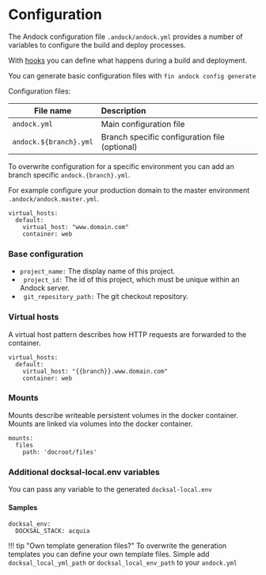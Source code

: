 # Configuration  
The Andock configuration file `.andock/andock.yml` provides a number of variables to configure the build and deploy processes. 

With [hooks](hooks.md) you can define what happens during a build and deployment.

You can generate basic configuration files with `fin andock config generate`

Configuration files:

| File name                  | Description |
|----------------------------|:------------|
| `andock.yml`            | Main configuration file
| `andock.${branch}.yml`            | Branch specific configuration file (optional)

To overwrite configuration for a specific environment you can add an branch specific `andock.{branch}.yml`.

For example configure your production domain to the master environment `.andock/andock.master.yml`.
```
virtual_hosts:
  default: 
    virtual_host: "www.domain.com"
    container: web
```

### Base configuration
 * ` project_name: ` The display name of this project. 
 * ` project_id:` The id of this project, which must be unique within an Andock server.   
 * ` git_repository_path:` The git checkout repository.

### Virtual hosts
A virtual host pattern describes how HTTP requests are forwarded to the container.

``` 
virtual_hosts:
  default: 
    virtual_host: "{{branch}}.www.domain.com"
    container: web
``` 

### Mounts
Mounts describe writeable persistent volumes in the docker container.
Mounts are linked via volumes into the docker container.
``` 
mounts:
  files
    path: 'docroot/files'
```

### Additional docksal-local.env variables
You can pass any variable to the generated `docksal-local.env`

#### Samples
```
docksal_env:
  DOCKSAL_STACK: acquia
``` 


!!! tip "Own template generation files?"
    To overwrite the generation templates you can define your own template files. Simple add `docksal_local_yml_path` or `docksal_local_env_path` to your `andock.yml`

